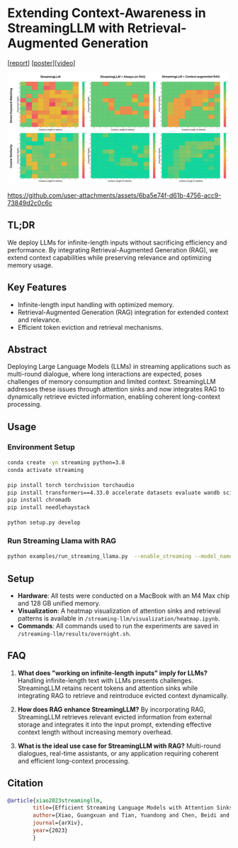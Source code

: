 
# Extending Context-Awareness in StreamingLLM with Retrieval-Augmented Generation
[[report]()] [[poster](assets/poster.pdf)][[video](https://youtu.be/xIBHok1K6T8)]

![schemes](figures/benchmark.png)

https://github.com/user-attachments/assets/6ba5e74f-d61b-4756-acc9-73849d2c0c6c

## TL;DR
We deploy LLMs for infinite-length inputs without sacrificing efficiency and performance. By integrating Retrieval-Augmented Generation (RAG), we extend context capabilities while preserving relevance and optimizing memory usage.



## Key Features

- Infinite-length input handling with optimized memory.
- Retrieval-Augmented Generation (RAG) integration for extended context and relevance.
- Efficient token eviction and retrieval mechanisms.

## Abstract
Deploying Large Language Models (LLMs) in streaming applications such as multi-round dialogue, where long interactions are expected, poses challenges of memory consumption and limited context. StreamingLLM addresses these issues through attention sinks and now integrates RAG to dynamically retrieve evicted information, enabling coherent long-context processing.

## Usage

### Environment Setup

```bash
conda create -yn streaming python=3.8
conda activate streaming

pip install torch torchvision torchaudio
pip install transformers==4.33.0 accelerate datasets evaluate wandb scikit-learn scipy sentencepiece
pip install chromadb 
pip install needlehaystack

python setup.py develop
```

### Run Streaming Llama with RAG

```bash
python examples/run_streaming_llama.py  --enable_streaming --model_name_or_path meta-llama/Llama-2-7b-chat-hf --enable_retriever --debug_retriever --enable_always_retriever --chunk_size 100 --recent_size 4096 --file_path "${file}.json"
```

## Setup

- **Hardware**: All tests were conducted on a MacBook with an M4 Max chip and 128 GB unified memory.
- **Visualization**: A heatmap visualization of attention sinks and retrieval patterns is available in `/streaming-llm/visualization/heatmap.ipynb`.
- **Commands**: All commands used to run the experiments are saved in `/streaming-llm/results/overnight.sh`.

## FAQ

1. **What does "working on infinite-length inputs" imply for LLMs?**
   Handling infinite-length text with LLMs presents challenges. StreamingLLM retains recent tokens and attention sinks while integrating RAG to retrieve and reintroduce evicted context dynamically.

2. **How does RAG enhance StreamingLLM?**
   By incorporating RAG, StreamingLLM retrieves relevant evicted information from external storage and integrates it into the input prompt, extending effective context length without increasing memory overhead.

3. **What is the ideal use case for StreamingLLM with RAG?**
   Multi-round dialogues, real-time assistants, or any application requiring coherent and efficient long-context processing.


## Citation

```bibtex
@article{xiao2023streamingllm,
        title={Efficient Streaming Language Models with Attention Sinks},
        author={Xiao, Guangxuan and Tian, Yuandong and Chen, Beidi and Han, Song and Lewis, Mike},
        journal={arXiv},
        year={2023}
        }
```
